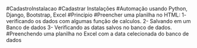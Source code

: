 #CadastroInstalacao
#Cadastrar Instalações 
#Automação usando Python, Django, Bootstrap, Excel
#Principio
  #Preencher uma planilha no HTML: 
   1- verificando os dados com algumas função de calculos.
   2- Salvando em um Banco de dados
   3- Verificando as datas salvos no banco de dados.
  #Preenchendo uma planilha no Excel com a data celecionada do banco de dados
 
 
